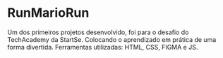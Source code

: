# RunMarioRun
Um dos primeiros projetos desenvolvido, foi para o desafio do TechAcademy da StartSe. Colocando o aprendizado em prática de uma forma divertida. Ferramentas utilizadas: HTML, CSS, FIGMA e JS.
